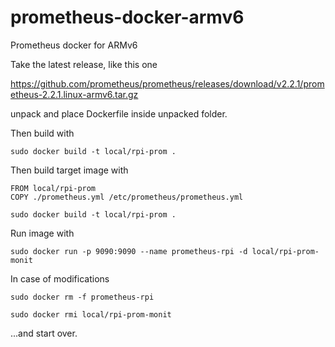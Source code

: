 # prometheus-docker-armv6
Prometheus docker for ARMv6

Take the latest release, like this one

https://github.com/prometheus/prometheus/releases/download/v2.2.1/prometheus-2.2.1.linux-armv6.tar.gz

unpack and place Dockerfile inside unpacked folder.

Then build with

```sudo docker build -t local/rpi-prom .```

Then build target image with

```
FROM local/rpi-prom
COPY ./prometheus.yml /etc/prometheus/prometheus.yml
```

```sudo docker build -t local/rpi-prom .```

Run image with

```sudo docker run -p 9090:9090 --name prometheus-rpi -d local/rpi-prom-monit```

In case of modifications

```sudo docker rm -f prometheus-rpi```

```sudo docker rmi local/rpi-prom-monit```

...and start over.